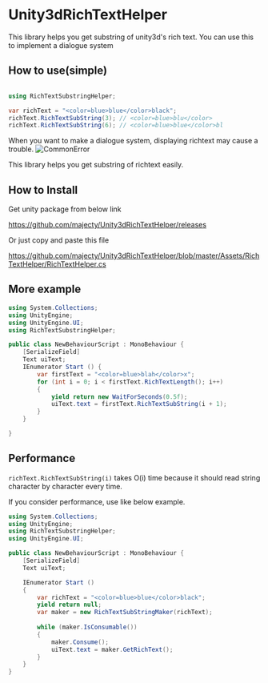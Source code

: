 # Unity3dRichTextHelper
This library helps you get substring of unity3d's rich  text. You can use this to implement a dialogue system

## How to use(simple)
```csharp

using RichTextSubstringHelper;

var richText = "<color=blue>blue</color>black";
richText.RichTextSubString(3); // <color=blue>blu</color>
richText.RichTextSubString(6); // <color=blue>blue</color>bl
```

When you want to make a dialogue system, displaying richtext may cause a trouble.
![CommonError](http://g.recordit.co/2sqiTVG655.gif)

This library helps you get substring of richtext easily.

## How to Install

Get unity package from below link

https://github.com/majecty/Unity3dRichTextHelper/releases

Or just copy and paste this file

https://github.com/majecty/Unity3dRichTextHelper/blob/master/Assets/RichTextHelper/RichTextHelper.cs

## More example
```csharp
using System.Collections;
using UnityEngine;
using UnityEngine.UI;
using RichTextSubstringHelper;

public class NewBehaviourScript : MonoBehaviour {
    [SerializeField]
    Text uiText;
    IEnumerator Start () {
        var firstText = "<color=blue>blah</color>x";
        for (int i = 0; i < firstText.RichTextLength(); i++)
        {
            yield return new WaitForSeconds(0.5f);
            uiText.text = firstText.RichTextSubString(i + 1);
        }
    }

}
```

## Performance

`richText.RichTextSubString(i)` takes O(i) time because it should read string character by character every time.

If you consider performance, use like below example.

```csharp
using System.Collections;
using UnityEngine;
using RichTextSubstringHelper;
using UnityEngine.UI;

public class NewBehaviourScript : MonoBehaviour {
    [SerializeField]
    Text uiText;

    IEnumerator Start ()
    {
        var richText = "<color=blue>blue</color>black";
        yield return null;
        var maker = new RichTextSubStringMaker(richText);
        
        while (maker.IsConsumable())
        {
            maker.Consume();
            uiText.text = maker.GetRichText();
        }
    }
}

```


